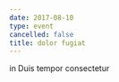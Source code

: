 ```yaml
---
date: 2017-08-10
type: event
cancelled: false
title: dolor fugiat
---
```

in Duis tempor consectetur